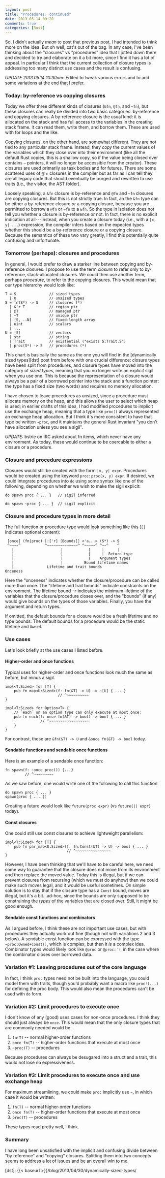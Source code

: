 ```yaml
---
layout: post
title: "Procedures, continued"
date: 2013-05-14 09:20
comments: true
categories: [Rust]
---
```


So, I didn't actually *mean* to post that previous post, I had
intended to think more on the idea. But oh well, cat's out of the
bag. In any case, I've been thinking about the "closures" vs
"procedures" idea that I jotted down there and decided to try and
elaborate on it a bit more, since I find it has a lot of appeal. In
particular I think that the current collection of closure types is
addressing too many distinct use cases and the result is confusing.

*UPDATE 2013.05.14 10:30am:* Edited to tweak various errors and to
add some variations at the end that I prefer.

### Today: by-reference vs copying closures

Today we offer three different kinds of closures (`&fn`, `@fn`, and
`~fn`), but these closures can really be divided into two basic
categories: by-reference and copying closures. A by-reference closure
is the usual kind: it is allocated on the stack and has full access to
the variables in the creating stack frame. It can read them, write
them, and borrow them. These are used with for loops and the like.

Copying closures, on the other hand, are somewhat different. They are
not tied to any particular stack frame. Instead, they *copy* the
current values of the variables which they close over into their
environment (like all the default Rust copies, this is a shallow copy,
so if the value being closed over contains `~` pointers, it will no
longer be accessible from the creator). These closures are used
primarily as task bodies and for futures. There are some scattered
uses of `@fn` closures in the compiler but as far as I can tell they
are all legacy code that should eventually be purged and rewritten to
use traits (i.e., the visitor, the AST folder).

Loosely speaking, a `&fn` closure is by-reference and `@fn` and `~fn`
closures are copying closures. But this is not strictly true. In fact,
an the `&fn` type can be either a by-reference closure *or* a copying
closure, because you are permitted to borrow a `@fn` or `~fn` to a
`&fn`.  So the type in isolation does not tell you whether a closure
is by-reference or not. In fact, there is no explicit indication at
all---instead, when you create a closure today (i.e., with a `|x, y|
...`) expression, the compiler infers based on the expected types
whether this should be a by-reference closure or a copying
closure. Because the semantics of these two vary greatly, I find this
potentially quite confusing and unfortunate.

### Tomorrow (perhaps): closures and procedures

In general, I would prefer to draw a starker line between copying and
by-reference closures. I propose to use the term *closure* to refer
only to by-reference, stack-allocated closures. We could then use
another term, perhaps *procedure*, to refer to the copying
closures. This would mean that our type hierarchy would look like:

    T = S               // sized types
      | U               // unsized types
    S = fn(S*) -> S     // closures (*)
      | &'r T           // region ptr
      | @T              // managed ptr
      | ~T              // unique ptr
      | [S, ..N]        // fixed-length array
      | uint            // scalars
      | ...
    U = [S]             // vectors
      | str             // string
      | Trait           // existential ("exists S:Trait.S")
      | proc(S*) -> S   // procedures (*)

This chart is basically the same as the one you will find in the
[dynamically sized types][dst] post from before with one crucial
difference: closure types have been split from procedures, and closure
types have moved into the category of *sized types*, meaning that you
no longer write an explicit sigil when you use one. This is because
the representation of a closure would always be a pair of a borrowed
pointer into the stack and a function pointer: the type has a fixed
size (two words) and requires no memory allocation.

I have chosen to leave procedures as unsized, since a procedure must
allocate memory on the heap, and this allows the user to select which
heap is used; in earlier drafts of this idea, I had modified
procedures to implicit use the exchange heap, meaning that a type like
`proc()` always represented an exchange heap allocation. But I think
it's more consistent to have that type be written `~proc`, and it
maintains the general Rust invariant "you don't have allocation unless
you see a sigil".

*UPDATE:* bstrie on IRC asked about fn items, which never have any
environment. As today, these would continue to be coercable to either
a closure or a procedure.

### Closure and procedure expressions

Closures would still be created with the form `|x, y|
expr`. Procedures would be created using the keyword `proc`: `proc(x,
y) expr`. If desired, we could integrate procedures into `do` using
some syntax like one of the following, depending on whether we wish
to make the sigil explicit:

    do spawn proc { ... }   // sigil inferred
    
    do spawn ~proc { ... }  // sigil explicit
    
### Closure and procedure types in more detail

The full function or procedure type would look something like this
(`[]` indicates optional content):

     [once] (fn|proc) [:['r] [Bounds]] <'a...> (S*) -> S
     ^~~~~^           ^~~~~~~~~~~~~~~^ ^~~~~~^ ^~~^    ^
       |                     |            |     |      |
       |                     |            |     |  Return type
       |                     |            |    Argument types
       |                     |          Bound lifetime names
       |               Lifetime and trait bounds
    Onceness

Here the "onceness" indicates whether the closure/procedure can be
called more than once. The "lifetime and trait bounds" indicate
constraints on the environment. The lifetime bound `'r` indicates the
minimum lifetime of the variables that the closure/procedure closes
over, and the "bounds" (if any) would give bounds on the types of
those variables. Finally, you have the argument and return types.

If omitted, the default bounds for a closure would be a fresh lifetime
and no type bounds. The default bounds for a procedure would be the
static lifetime and `Owned`.

### Use cases

Let's look briefly at the use cases I listed before.

#### Higher-order and once functions

Typical uses for higher-order and once functions look much the same as
before, but minus a sigil.

    impl<T:Sized> for [T] {
        pub fn map<U:Sized>(f: fn(&T) -> U) -> ~[U] { ... }
                            // ^~~~~~~~~~~
    }

    impl<T:Sized> for Option<T> {
        // `each` on an option type can only execute at most once:
        pub fn each(f: once fn(&T) -> bool) -> bool { ... }
                    // ^~~~~~~~~~~~~~~~~~~
        }
    }

For contrast, these are `&fn(&T) -> U` and `&once fn(&T) -> bool` today.

#### Sendable functions and sendable once functions

Here is an example of a sendable once function:

    fn spawn(f: ~once proc()) {...}
             // ^~~~~~~~~~
             
As we saw before, one would write one of the following to call this
function:

    do spawn proc { ... }
    spawn(proc { ... })

Creating a future would look like `future(proc expr)` (vs `future(||
expr)` today).

#### Const closures

One could still use const closures to achieve lightweight parallelism:

    impl<T:Sized> for [T] {
        pub fn par_map<U:Sized>(f: fn:Const(&T) -> U) -> bool { ... }
                                // ^~~~~~~~~~~~~~~~~
    }

However, I have been thinking that we'll have to be careful here, we
need some way to guarantee that the closure does not move from its
environment and then replace the moved value. Today this is illegal,
but if we can prevent closures from recursing (which we must do
anyhow) then we could make such moves legal, and it would be useful
sometimes. On simple solution is to stay that if the closure type has
a `Const` bound, moves are illegal, but it's a bit...ad-hoc, since the
bounds are only supposed to be constraining the *types* of the
variables that are closed over. Still, it might be good enough.

#### Sendable const functions and combinators

As I argued before, I think these are not important use cases, but
with procedures they actually work out fine (though not with
variations 2 and 3 below). A sendable const function can be expressed
with the type `~proc:Owned+Const()`, which is complex, but then it
*is* a complex idea. Combinator types would likely look like `@proc`
or `@proc:'r`, in the case where the combinator closes over borrowed
data.

### Variation #1: Leaving procedures out of the core language

In fact, I think `proc` types need not be built into the language, you
could model them with traits, though you'd probably want a macro like
`proc!(...)` for defining the proc body. This would also mean the
procedures can't be used with `do` form.

### Variation #2: Limit procedures to execute once

I don't know of any (good) uses cases for non-once procedures.  I
think they should just always be `once`. This would mean that the only
closure types that are commonly needed would be:

1. `fn(T)` -- normal higher-order functions
2. `once fn(T)` -- higher-order functions that execute at most once
3. `~proc(T)` -- procedures

Because procedures can always be desugared into a struct and a trait,
this would not lose no expressiveness.

### Variation #3: Limit procedures to execute once and use exchange heap

For maximum streamlining, we could make `proc` implicitly use `~`,
in which case it would be written:

1. `fn(T)` -- normal higher-order functions
2. `once fn(T)` -- higher-order functions that execute at most once
3. `proc(T)` -- procedures

These types read pretty well, I think.

### Summary

I have long been unsatisfied with the implicit and confusing divide
between "by reference" and "copying" closures. Splitting them into two
concepts seems to address a lot of issues and be an overall win to me.

[dst]: {{< baseurl >}}/blog/2013/04/30/dynamically-sized-types/
